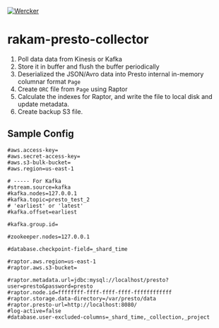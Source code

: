 [![Wercker](https://img.shields.io/wercker/ci/wercker/docs.svg)]()

# rakam-presto-collector

1. Poll data data from Kinesis or Kafka
2. Store it in buffer and flush the buffer periodically
3. Deserialized the JSON/Avro data into Presto internal in-memory columnar format `Page`
4. Create `ORC` file from `Page` using Raptor
5. Calculate the indexes for Raptor, and write the file to local disk and update metadata.
6. Create backup S3 file.

## Sample Config
```
#aws.access-key=
#aws.secret-access-key=
#aws.s3-bulk-bucket=
#aws.region=us-east-1

# ----- For Kafka
#stream.source=kafka
#kafka.nodes=127.0.0.1
#kafka.topic=presto_test_2
# 'earliest' or 'latest'
#kafka.offset=earliest

#kafka.group.id=

#zookeeper.nodes=127.0.0.1

#database.checkpoint-field=_shard_time

#raptor.aws.region=us-east-1
#raptor.aws.s3-bucket=

#raptor.metadata.url=jdbc:mysql://localhost/presto?user=presto&password=presto
#raptor.node.id=ffffffff-ffff-ffff-ffff-ffffffffffff
#raptor.storage.data-directory=/var/presto/data
#raptor.presto-url=http://localhost:8080/
#log-active=false
#database.user-excluded-columns=_shard_time,_collection,_project